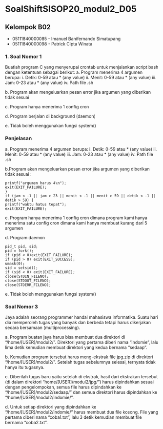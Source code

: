 # SoalShiftSISOP20_modul2_D05
## Kelompok B02
* 05111840000085 - Imanuel Banifernando Simatupang 
* 05111840000098 - Patrick Cipta Winata
### 1. Soal Nomor 1 
Buatlah program C yang menyerupai crontab untuk menjalankan script bash dengan
ketentuan sebagai berikut:
a. Program menerima 4 argumen berupa:
i. Detik: 0-59 atau * (any value)
ii. Menit: 0-59 atau * (any value)
iii. Jam: 0-23 atau * (any value)
iv. Path file .sh

b. Program akan mengeluarkan pesan error jika argumen yang diberikan tidak sesuai

c. Program hanya menerima 1 config cron

d. Program berjalan di background (daemon)

e. Tidak boleh menggunakan fungsi system()

### Penjelasan

a. Program menerima 4 argumen berupa: i. Detik: 0-59 atau * (any value) ii. Menit: 0-59 atau * (any value) iii. Jam: 0-23 atau * (any value) iv. Path file .sh

b.Program akan mengeluarkan pesan error jika argumen yang diberikan tidak
sesuai :
```if (argc < 5 || argc > 5){
printf("argumen harus 4\n");
exit(EXIT_FAILURE);
}
if (jam < -1 || jam > 23 || menit < -1 || menit > 59 || detik < -1 || detik > 59) {
printf("waktu hatus tepat");
exit(EXIT_FAILURE);
```
c. Program hanya menerima 1 config cron dimana program kami hanya menerima satu config cron dimana kami hanya membuat kurang dari 5 argumen

d. Program daemon
```
pid_t pid, sid;
pid = fork();
if (pid < 0)exit(EXIT_FAILURE);
if (pid > 0) exit(EXIT_SUCCESS);
umask(0);
sid = setsid();
if (sid < 0) exit(EXIT_FAILURE);
close(STDIN_FILENO);
close(STDOUT_FILENO);
close(STDERR_FILENO);
```
e. Tidak boleh menggunakan fungsi system()


### Soal Nomor 3
Jaya adalah seorang programmer handal mahasiswa informatika. Suatu hari dia
memperoleh tugas yang banyak dan berbeda tetapi harus dikerjakan secara bersamaan
(multiprocessing).

a. Program buatan jaya harus bisa membuat dua direktori di
“/home/[USER]/modul2/”. Direktori yang pertama diberi nama “indomie”, lalu
lima detik kemudian membuat direktori yang kedua bernama “sedaap”.

b. Kemudian program tersebut harus meng-ekstrak file jpg.zip di direktori
“/home/[USER]/modul2/”. Setelah tugas sebelumnya selesai, ternyata tidak
hanya itu tugasnya.

c. Diberilah tugas baru yaitu setelah di ekstrak, hasil dari ekstrakan tersebut (di
dalam direktori “home/[USER]/modul2/jpg/”) harus dipindahkan sesuai dengan
pengelompokan, semua file harus dipindahkan ke
“/home/[USER]/modul2/sedaap/” dan semua direktori harus dipindahkan ke
“/home/[USER]/modul2/indomie/”.

d. Untuk setiap direktori yang dipindahkan ke “/home/[USER]/modul2/indomie/”
harus membuat dua file kosong. File yang pertama diberi nama “coba1.txt”, lalu
3 detik kemudian membuat file bernama “coba2.txt”.
